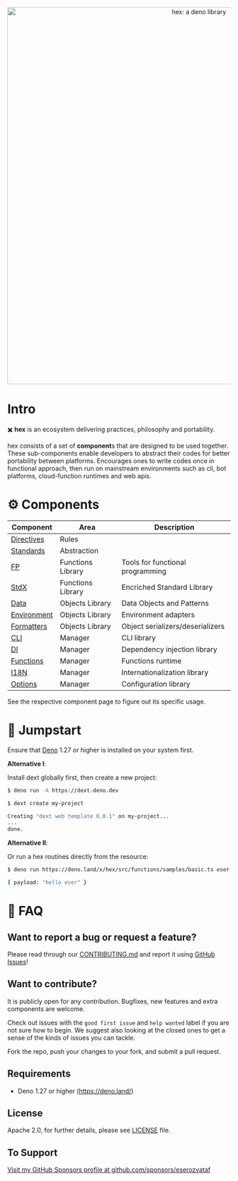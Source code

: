 <p align="center">
  <a href="https://github.com/eserozvataf/hex">
    <img alt="hex: a deno library" src="https://raw.githubusercontent.com/eserozvataf/hex/development/etc/logo.svg" width="849" />
  </a>
</p>



# Intro

✖️ **hex** is an ecosystem delivering practices, philosophy and portability.

hex consists of a set of **component**s that are designed to be used together.
These sub-components enable developers to abstract their codes for better
portability between platforms. Encourages ones to write codes once in functional
approach, then run on mainstream environments such as cli, bot platforms,
cloud-function runtimes and web apis.



# ⚙ Components

| Component                       | Area              | Description                      |
| ------------------------------- | ----------------- | -------------------------------- |
| [Directives](src/directives/)   | Rules             |                                  |
| [Standards](src/standards/)     | Abstraction       |                                  |
| [FP](src/fp/)                   | Functions Library | Tools for functional programming |
| [StdX](src/stdx/)               | Functions Library | Encriched Standard Library       |
| [Data](src/data/)               | Objects Library   | Data Objects and Patterns        |
| [Environment](src/environment/) | Objects Library   | Environment adapters             |
| [Formatters](src/formatters/)   | Objects Library   | Object serializers/deserializers |
| [CLI](src/cli/)                 | Manager           | CLI library                      |
| [DI](src/di/)                   | Manager           | Dependency injection library     |
| [Functions](src/functions/)     | Manager           | Functions runtime                |
| [I18N](src/i18n/)               | Manager           | Internationalization library     |
| [Options](src/options/)         | Manager           | Configuration library            |

See the respective component page to figure out its specific usage.



# 🚀 Jumpstart

Ensure that [Deno](https://deno.land/) 1.27 or higher is installed on your
system first.

**Alternative I**:

Install dext globally first, then create a new project:

```sh
$ deno run -A https://dext.deno.dev

$ dext create my-project

Creating "dext web template 0.0.1" on my-project...
...
done.
```


**Alternative II**:

Or run a hex routines directly from the resource:

```sh
$ deno run https://deno.land/x/hex/src/functions/samples/basic.ts eser

{ payload: "hello eser" }
```



# 📖 FAQ

## Want to report a bug or request a feature?

Please read through our [CONTRIBUTING.md](CONTRIBUTING.md) and report it using
[GitHub Issues](https://github.com/eserozvataf/hex/issues)!

## Want to contribute?

It is publicly open for any contribution. Bugfixes, new features and extra
components are welcome.

Check out issues with the `good first issue` and `help wanted` label if you are
not sure how to begin. We suggest also looking at the closed ones to get a sense
of the kinds of issues you can tackle.

Fork the repo, push your changes to your fork, and submit a pull request.

## Requirements

- Deno 1.27 or higher (https://deno.land/)

## License

Apache 2.0, for further details, please see [LICENSE](LICENSE) file.

## To Support

[Visit my GitHub Sponsors profile at github.com/sponsors/eserozvataf](https://github.com/sponsors/eserozvataf)

